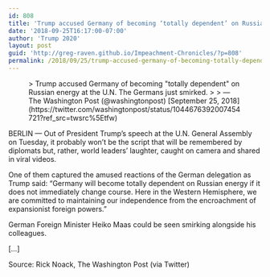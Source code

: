 ```yaml
---
id: 808
title: 'Trump accused Germany of becoming ‘totally dependent’ on Russian energy at the U.N.'
date: '2018-09-25T16:17:00-07:00'
author: 'Trump 2020'
layout: post
guid: 'http://greg-raven.github.io/Impeachment-Chronicles/?p=808'
permalink: /2018/09/25/trump-accused-germany-of-becoming-totally-dependent-on-russian-energy-at-the-u-n-the-germans-just-smirked/
---
```


<figure class="wp-block-embed is-type-rich is-provider-twitter wp-block-embed-twitter"><div class="wp-block-embed__wrapper">> Trump accused Germany of becoming "totally dependent" on Russian energy at the U.N. The Germans just smirked. <https://t.co/PLBRlNPSfR>
> 
> — The Washington Post (@washingtonpost) [September 25, 2018](https://twitter.com/washingtonpost/status/1044676392007454721?ref_src=twsrc%5Etfw)

<script async="" charset="utf-8" src="https://platform.twitter.com/widgets.js"></script></div></figure>BERLIN — Out of President Trump’s speech at the U.N. General Assembly on Tuesday, it probably won’t be the script that will be remembered by diplomats but, rather, world leaders’ laughter, caught on camera and shared in viral videos.

One of them captured the amused reactions of the German delegation as Trump said: “Germany will become totally dependent on Russian energy if it does not immediately change course. Here in the Western Hemisphere, we are committed to maintaining our independence from the encroachment of expansionist foreign powers.”

German Foreign Minister Heiko Maas could be seen smirking alongside his colleagues.

\[…\]

Source: Rick Noack, The Washington Post (via Twitter)